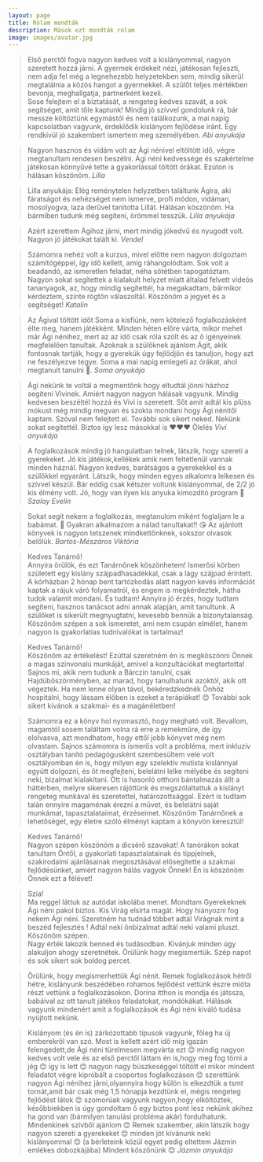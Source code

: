 ```yaml
---
layout: page
title: Rólam mondták
description: Mások ezt mondták rólam
image: images/avatar.jpg
---
```



>Első perctől fogva nagyon kedves volt a kislányommal, nagyon szeretett hozzá járni. A gyermek érdekeit nézi, játékosan fejleszti, nem adja fel még a legnehezebb helyzetekben sem, mindig sikerül megtalálnia a közös hangot a gyermekkel. A szülőt teljes mértékben bevonja, meghallgatja, partnerként kezeli.    
Sose felejtem el a bíztatását, a rengeteg kedves szavát, a sok segítséget, amit tőle kaptunk! Mindig jó szívvel gondolunk rá, bár messze költöztünk egymástól és nem találkozunk, a mai napig kapcsolatban vagyunk, érdeklődik kislányom fejlődése iránt.  Egy rendkívül jó szakembert ismertem meg személyében. <cite>Abi anyukája</cite>

>Nagyon hasznos és vidám volt az Ági nénivel eltöltött idő, végre megtanultam rendesen beszélni. Ági néni kedvessége és szakértelme játékosan könnyűvé tette a gyakorlással töltött órákat. Ezúton is hálásan köszönöm. <cite>Lilla</cite>

>Lilla anyukája: Elég reménytelen helyzetben találtunk Ágira, aki fáratságot és nehézséget nem ismerve, profi módon, vidáman, mosolyogva, laza derűvel tanította Lillát. Hálásan köszönöm. Ha bármiben tudunk még segíteni, örömmel tesszük. <cite>Lilla anyukája</cite>

>Azért szerettem Ágihoz járni, mert mindig jókedvű és nyugodt volt. Nagyon jó játékokat talált ki. <cite>Vendel</cite>
 
>Számomra nehéz volt a kurzus, mivel előtte nem nagyon dolgoztam számítógéppel, így idő kellett, amíg ráhangolódtam. Sok volt a beadandó, az ismeretlen feladat, néha sötétben tapogatóztam. Nagyon sokat segítettek a kialakult helyzet miatt általad felvett videós tananyagok, az, hogy mindig segítettél, ha megakadtam, bármikor kérdeztem, szinte rögtön válaszoltál. Köszönöm a jegyet és a segítséget! <cite>Katalin</cite>

>Az Ágival töltött időt Soma a kisfiúnk, nem kötelező foglalkozásként élte meg, hanem játékként. Minden héten előre várta, mikor mehet már Ági nénihez, mert az az idő csak róla szólt és az ő igényeinek megfelelően tanultak.
Azoknak a szülőknek ajánlom Ágit, akik fontosnak tartják, hogy a gyerekük úgy fejlődjön és tanuljon, hogy azt ne feszélyezve tegye. Soma a mai napig emlegeti az órákat, ahol megtanult tanulni 🙂. <cite>Soma anyukája</cite>

>Ági nekünk te voltál a megmentőnk hogy eltudtál jönni házhoz segíteni Vivinek. Amiért nagyon nagyon hálásak vagyunk. Mindig kedvesen beszéltél hozzá és Vivi is szeretett. Sőt amit adtál kis plüss mókust még mindig megvan és szokta mondani hogy Ági nénitől kaptam. Szóval nem felejtett el. További sok sikert neked. Nekünk sokat segítettél. Biztos így lesz másokkal is ❤️❤️❤️ Ölelés <cite>Vivi anyukája</cite>

>A foglalkozások mindig jó hangulatban telnek, látszik, hogy szereti a gyerekeket. Jó kis játékok,kellékek amik nem feltétlenül vannak  minden háznál. Nagyon kedves, barátságos a gyerekekkel és a szülőkkel egyaránt.  Látszik, hogy minden egyes alkalomra lelkesen és szívvel készül.  Bár eddig csak kétszer voltunk kislányommal, de 2/2 jó kis élmény volt. Jó, hogy van ilyen kis anyuka kimozditó program 🙂 <cite>Szalay Evelin</cite>

>Sokat segít nekem a foglalkozás, megtanulom miként foglaljam le a babámat. 🥰 Gyakran alkalmazom a nálad tanultakat!! 😘
Az ajánlott könyvek is nagyon tetszenek mindkettőnknek, sokszor olvasok belőlük. <cite>Bartos-Mészáros Viktória</cite>

>Kedves Tanárnő!  
Annyira örülök, és ezt Tanárnőnek köszönhetem! Ismerősi körben született egy kislány szájpadhasadékkal, csak a lágy szájpad érintett. A kórházban 2 hónap bent tartózkodás alatt nagyon kevés információt kaptak a rájuk váró folyamatról, és engem is megkérdeztek, hátha tudok valamit mondani. És tudtam! Annyira jó érzés, hogy tudtam segíteni, hasznos tanácsot adni annak alapján, amit tanultunk. A szülőket is sikerült megnyugtatni, kevesebb bennük a bizonytalanság. Köszönöm szépen a sok ismeretet, ami nem csupán elmélet, hanem nagyon is gyakorlatias tudnivalókat is tartalmaz!

>Kedves Tanárnő!  
Köszönöm az értékelést! Ezúttal szeretném én is megköszönni Önnek a magas színvonalú munkáját, amivel a konzultációkat megtartotta! Sajnos mi, akik nem tudunk a Bárczin tanulni, csak Hajdúböszörményben, az marad, hogy tanulhatunk azoktól, akik ott végeztek. Ha nem lenne olyan távol, bekéredzkednék Önhöz hospitálni, hogy lássam élőben is ezeket a terápiákat! 😊 További sok sikert kívánok a szakmai- és a magánéletben!

>Számomra ez a könyv hol nyomasztó, hogy megható volt. Bevallom, magamtól sosem találtam volna rá erre a remekműre, de így elolvasva, azt mondhatom, hogy ettől jobb könyvet még nem olvastam. Sajnos számomra is ismerős volt a probléma, mert inkluzív osztályban tanító pedagógusként szembesültem vele volt osztályomban én is, hogy milyen egy szelektív mutista kislánnyal együtt dolgozni, és őt megfejteni, belelátni lelke mélyébe és segíteni neki, bizalmat kialakítani. Ott is hasonló otthoni bántalmazás állt a háttérben, melyre sikeresen rájöttünk és megszólaltattuk a kislányt rengeteg munkával és szeretettel, határozottsággal. Ezért is tudtam talán ennyire magaménak érezni a művet, és belelátni saját munkámat, tapasztalataimat, érzéseimet. Köszönöm Tanárnőnek a lehetőséget, egy életre szóló élményt kaptam a könyvön keresztül!

>Kedves Tanárnő!  
Nagyon szépen köszönöm a dicsérő szavakat! A tanórákon sokat tanultam Öntől, a gyakorlati tapasztalatainak és tippjeinek, szakirodalmi ajánlásainak megosztásával elősegítette a szakmai fejlődésünket, amiért nagyon hálás vagyok Önnek! Én is köszönöm Önnek ezt a félévet!

>Szia!  
Ma reggel láttuk az autódat iskolába menet. Mondtam Gyerekeknek Ági néni pakol biztos. Kis Virág elsírta magát. Hogy hiányozni fog nekem Ági néni. Szeretném ha tudnád többet adtál Virágnak mint a beszéd fejlesztés ! Adtál neki önbizalmat adtál neki valami pluszt.  
Köszönöm szépen.  
Nagy érték lakozik benned és tudásodban. Kívánjuk minden úgy alakuljon ahogy szeretnétek. Örülünk hogy megismertük. Szép napot és sok sikert sok boldog percet.

>Örülünk, hogy megismerhettük Ági nénit. Remek foglalkozások hétről hétre, kislányunk  beszédében rohamos fejlődést vettünk észre mióta részt vettünk a foglalkozásokon. Dorina itthon is mondja és játssza, babáival az ott tanult játékos feladatokat, mondókákat. Hálásak vagyunk mindenért amit a foglalkozások és Ági néni kiváló tudása nyújtott nekünk.

> Kislányom (és én is) zárkózottabb típusok vagyunk, főleg ha új emberekről van szó. Most is kellett azért idő míg igazán felengedett,de Ági néni türelmesen megvàrta ezt 😊 mindig nagyon kedves volt vele és az első perctől láttam én is,hogy meg fog törni a jég 😊 így is lett 😊 nagyon nagy büszkeséggel töltött el mikor mindent feladatot végre kipróbált a csoportos foglalkozáson 😊 szerettünk nagyon Ági nénihez járni,olyannyira hogy külön is elkezdtük a tsmt tornát,amit bár csak még 1,5 hónapja kezdtünk el, mégis rengeteg fejlődést látok 😊 szomorúak vagyunk nagyon,hogy elköltöztek, későbbiekben is úgy gondoltam ő egy biztos pont lesz nekünk akihez ha gond van (bármilyen tanulási probléma akár) fordulhatunk. Mindenkinek szívből ajánlom 😊 Remek szakember, akin látszik hogy nagyon szereti a gyerekeket 😊 minden jót kívánunk neki kislànyommal 😊 (a bérleteink közül egyet pedig eltettem Jázmin emlékes dobozkàjàba) 
Mindent köszönünk 😊 <cite>Jázmin anyukája</cite>